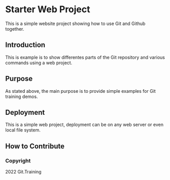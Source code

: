 # Starter Web Project

This is a simple website project showing how to use Git and Github together.

## Introduction

This is example is to show differentes parts of the Git repository and various commands using a web project.

## Purpose

As stated above, the main purpose is to provide simple examples for Git training demos.

## Deployment

This is a simple web project, deployment can be on any web server or even local file system.

## How to Contribute

### Copyright

2022 Git.Training